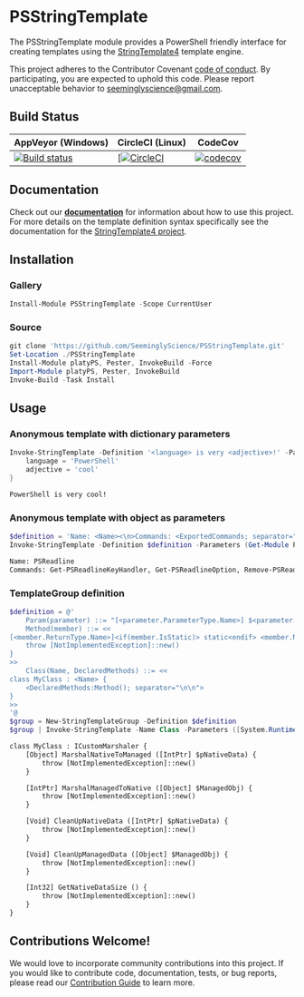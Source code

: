 # PSStringTemplate

The PSStringTemplate module provides a PowerShell friendly interface for creating templates using the
[StringTemplate4](https://github.com/antlr/antlrcs) template engine.

This project adheres to the Contributor Covenant [code of conduct](https://github.com/SeeminglyScience/PSStringTemplate/tree/master/docs/CODE_OF_CONDUCT.md).
By participating, you are expected to uphold this code. Please report unacceptable behavior to seeminglyscience@gmail.com.

## Build Status

|AppVeyor (Windows)|CircleCI (Linux)|CodeCov|
|---|---|---|
|[![Build status](https://ci.appveyor.com/api/projects/status/3uvr9oq297uhvj8p?svg=true)](https://ci.appveyor.com/project/SeeminglyScience/psstringtemplate)|[[![CircleCI](https://circleci.com/gh/SeeminglyScience/PSStringTemplate.svg?style=svg)](https://circleci.com/gh/SeeminglyScience/PSStringTemplate)|[![codecov](https://codecov.io/gh/SeeminglyScience/PSStringTemplate/branch/master/graph/badge.svg)](https://codecov.io/gh/SeeminglyScience/PSStringTemplate)|

## Documentation

Check out our **[documentation](https://github.com/SeeminglyScience/PSStringTemplate/tree/master/docs/en-US/PSStringTemplate.md)** for information about how to use this project. For more details on the template definition syntax specifically see the documentation for the [StringTemplate4 project](https://github.com/antlr/stringtemplate4/blob/master/doc/index.md).

## Installation

### Gallery

```powershell
Install-Module PSStringTemplate -Scope CurrentUser
```

### Source

```powershell
git clone 'https://github.com/SeeminglyScience/PSStringTemplate.git'
Set-Location ./PSStringTemplate
Install-Module platyPS, Pester, InvokeBuild -Force
Import-Module platyPS, Pester, InvokeBuild
Invoke-Build -Task Install
```

## Usage

### Anonymous template with dictionary parameters

```powershell
Invoke-StringTemplate -Definition '<language> is very <adjective>!' -Parameters @{
    language = 'PowerShell'
    adjective = 'cool'
}
```

```txt
PowerShell is very cool!
```

### Anonymous template with object as parameters

```powershell
$definition = 'Name: <Name><\n>Commands: <ExportedCommands; separator=", ">'
Invoke-StringTemplate -Definition $definition -Parameters (Get-Module PSReadLine)
```

```txt
Name: PSReadline
Commands: Get-PSReadlineKeyHandler, Get-PSReadlineOption, Remove-PSReadlineKeyHandler, Set-PSReadlineKeyHandler, Set-PSReadlineOption, PSConsoleHostReadline
```

### TemplateGroup definition

```powershell
$definition = @'
    Param(parameter) ::= "[<parameter.ParameterType.Name>] $<parameter.Name>"
    Method(member) ::= <<
[<member.ReturnType.Name>]<if(member.IsStatic)> static<endif> <member.Name> (<member.Parameters:Param(); separator=", ">) {
    throw [NotImplementedException]::new()
}
>>
    Class(Name, DeclaredMethods) ::= <<
class MyClass : <Name> {
    <DeclaredMethods:Method(); separator="\n\n">
}
>>
'@
$group = New-StringTemplateGroup -Definition $definition
$group | Invoke-StringTemplate -Name Class -Parameters ([System.Runtime.InteropServices.ICustomMarshaler])
```

```txt
class MyClass : ICustomMarshaler {
    [Object] MarshalNativeToManaged ([IntPtr] $pNativeData) {
        throw [NotImplementedException]::new()
    }

    [IntPtr] MarshalManagedToNative ([Object] $ManagedObj) {
        throw [NotImplementedException]::new()
    }

    [Void] CleanUpNativeData ([IntPtr] $pNativeData) {
        throw [NotImplementedException]::new()
    }

    [Void] CleanUpManagedData ([Object] $ManagedObj) {
        throw [NotImplementedException]::new()
    }

    [Int32] GetNativeDataSize () {
        throw [NotImplementedException]::new()
    }
}
```

## Contributions Welcome!

We would love to incorporate community contributions into this project.  If you would like to
contribute code, documentation, tests, or bug reports, please read our [Contribution Guide](https://github.com/SeeminglyScience/ClassExplorer/tree/master/docs/CONTRIBUTING.md) to learn more.
